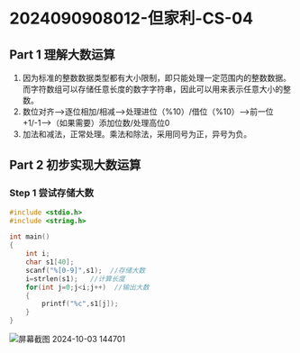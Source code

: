 # 2024090908012-但家利-CS-04
## Part 1 理解大数运算
1. 因为标准的整数数据类型都有大小限制，即只能处理一定范围内的整数数据。而字符数组可以存储任意长度的数字字符串，因此可以用来表示任意大小的整数。
2. 数位对齐-->逐位相加/相减-->处理进位（%10）/借位（%10）-->前一位+1/-1-->（如果需要）添加位数/处理高位0
3. 加法和减法，正常处理。乘法和除法，采用同号为正，异号为负。
## Part 2 初步实现大数运算
### Step 1 尝试存储大数
```c
#include <stdio.h>
#include <string.h>

int main()
{
    int i;
    char s1[40];
    scanf("%[0-9]",s1);  //存储大数
    i=strlen(s1);   //计算长度
    for(int j=0;j<i;j++)  //输出大数
    {
        printf("%c",s1[j]);
    }
}
```
![屏幕截图 2024-10-03 144701](https://github.com/user-attachments/assets/e42742e8-d070-4f6f-832b-a1e3e57364e2)

